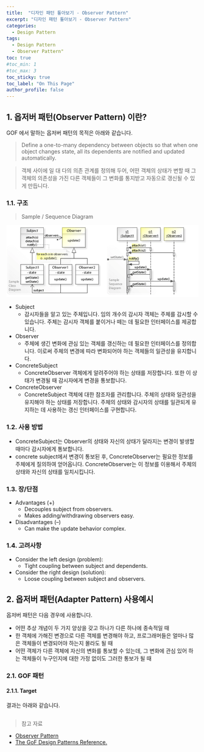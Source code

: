 ```yaml
---
title:  "디자인 패턴 톺아보기 - Observer Pattern"
excerpt: "디자인 패턴 톺아보기 - Observer Pattern"
categories:
  - Design Pattern
tags:
  - Design Pattern
  - Observer Pattern"
toc: true
#toc_min: 1
#toc_max: 3
toc_sticky: true
toc_label: "On This Page"
author_profile: false
---
```


## 1. 옵저버 패턴(Observer Pattern) 이란?

GOF 에서 말하는 옵저버 패턴의 목적은 아래와 같습니다.

> Define a one-to-many dependency between objects so that when one object changes state, all its dependents are notified and updated automatically.

> 객체 사이에 일 대 다의 의존 관계를 정의해 두어, 어떤 객체의 상태가 변할 때 그 객체의 의존성을 가진 다른 객체들이 그 변화를 통지받고 자동으로 갱신될 수 있게 만듭니다.

### 1.1. 구조

> Sample / Sequence Diagram

![image](/assets/images/design_pattern/observer_pattern.png)

* Subject
  * 감시자들을 알고 있는 주체입니다. 임의 개수의 감시자 객체는 주체를 감시할 수 있습니다. 주체는 감시자 객체를 붙이거나 떼는 데 필요한 인터페이스를 제공합니다.
* Observer
  * 주체에 생긴 변화에 관심 있는 객체를 갱신하는 데 필요한 인터페이스를 정의합니다. 이로써 주체의 변경에 따라 변화되어야 하는 객체들의 일관성을 유지합니다.
* ConcreteSubject
  * ConcreteObserver 객체에게 알려주어야 하는 상태를 저장합니다. 또한 이 상태가 변경될 때 감시자에게 변경을 통보합니다.
* ConcreteObserver
  * ConcreteSubject 객체에 대한 참조자를 관리합니다. 주체의 상태와 일관성을 유지해야 하는 상태를 저장합니다. 주체의 상태와 감시자의 상태를 일관되게 유지하는 데 사용하는 갱신 인터페이스를 구현합니다.

### 1.2. 사용 방법

* ConcreteSubject는 Observer의 상태와 자신의 상태가 달라지는 변경이 발생할 때마다 감시자에게 통보합니다.
* concrete subject에서 변경이 통보된 후, ConcreteObserver는 필요한 정보를 주체에게 질의하여 얻어옵니다. ConcreteObserver는 이 정보를 이용해서 주체의 상태와 자신의 상태를 일치시킵니다.
### 1.3. 장/단점

* Advantages (+)
    * Decouples subject from observers.
    * Makes adding/withdrawing observers easy.
* Disadvantages (–)
    * Can make the update behavior complex.

### 1.4. 고려사항

* Consider the left design (problem):
    * Tight coupling between subject and dependents.
* Consider the right design (solution):
    * Loose coupling between subject and observers.

## 2. 옵저버 패턴(Adapter Pattern) 사용예시

옵저버 패턴은 다음 경우에 사용합니다.

* 어떤 추상 개념이 두 가지 양상을 갖고 하나가 다른 하나에 종속적일 때
* 한 객체에 가해진 변경으로 다른 객체를 변경해야 하고, 프로그래머들은 얼마나 많은 객체들이 변경되어야 하는지 몰라도 될 때
* 어떤 객체가 다른 객체에 자신의 변화를 통보할 수 있는데, 그 변화에 관심 있어 하는 객체들이 누구인지에 대한 가정 없이도 그러한 통보가 될 때

### 2.1. GOF 패턴

#### 2.1.1. Target

결과는 아래와 같습니다.

```
```

> 참고 자료

* [Observer Pattern](https://en.wikipedia.org/wiki/Observer_pattern)
* [The GoF Design Patterns Reference.](http://w3sdesign.com/index0100.php)

